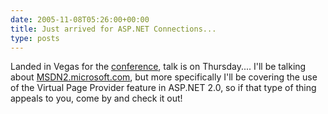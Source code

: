 ```yaml
---
date: 2005-11-08T05:26:00+00:00
title: Just arrived for ASP.NET Connections...
type: posts
---
```

Landed in Vegas for the [conference](http://www.devconnections.com/shows/aspfall2005/default.asp?s=65), talk is on Thursday.... I'll be talking about [MSDN2.microsoft.com](http://msdn2.microsoft.com), but more specifically I'll be covering the use of the Virtual Page Provider feature in ASP.NET 2.0, so if that type of thing appeals to you, come by and check it out!
